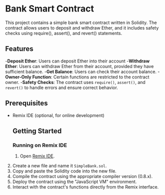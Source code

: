 # Bank Smart Contract

This project contains a simple bank smart contract written in Solidity. The contract allows users to deposit and withdraw Ether, and it includes safety checks using require(), assert(), and revert() statements.

## Features

-**Deposit Ether**: Users can deposit Ether into their account
-**Withdraw Ether**: Users can withdraw Ether from their account, provided they have sufficient balance.
-**Get Balance**: Users can check their account balance. 
-**Owner-Only Function**: Certain functions are restricted to the contract owner.
-**Safety Checks**:  The contract uses `require()`, `assert()`, and `revert()` to handle errors and ensure correct behavior.

## Prerequisites

- Remix IDE (optional, for online development)

  ## Getting Started


  ### Running on Remix IDE

  1. Open [Remix IDE](https://remix.ethereum.org/).
2. Create a new file and name it `SimpleBank.sol`.
3. Copy and paste the Solidity code into the new file.
4. Compile the contract using the appropriate compiler version (0.8.x).
5. Deploy the contract using the "JavaScript VM" environment.
6. Interact with the contract's functions directly from the Remix interface.
